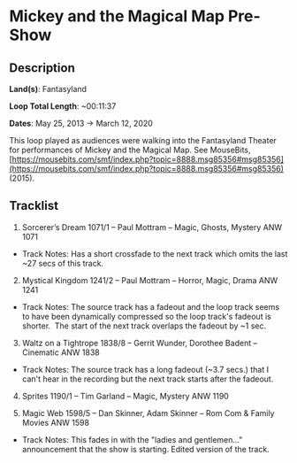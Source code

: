 # Mickey and the Magical Map Pre-Show

## Description

**Land(s)**: Fantasyland

**Loop Total Length**: ~00:11:37

**Dates**: May 25, 2013 → March 12, 2020

This loop played as audiences were walking into the Fantasyland Theater for performances of Mickey and the Magical Map. See MouseBits, [https://mousebits.com/smf/index.php?topic=8888.msg85356#msg85356](https://mousebits.com/smf/index.php?topic=8888.msg85356#msg85356) (2015).

## Tracklist

1. Sorcerer’s Dream 1071/1 – Paul Mottram – Magic, Ghosts, Mystery ANW 1071
- Track Notes: Has a short crossfade to the next track which omits the last ~27 secs of this track.

2. Mystical Kingdom 1241/2 – Paul Mottram – Horror, Magic, Drama ANW 1241
- Track Notes: The source track has a fadeout and the loop track seems to have been dynamically compressed so the loop track's fadeout is shorter.  The start of the next track overlaps the fadeout by ~1 sec.

3. Waltz on a Tightrope 1838/8 – Gerrit Wunder, Dorothee Badent – Cinematic ANW 1838
- Track Notes: The source track has a long fadeout (~3.7 secs.) that I can't hear in the recording but the next track starts after the fadeout.

4. Sprites 1190/1 – Tim Garland – Magic, Mystery ANW 1190


5. Magic Web 1598/5 – Dan Skinner, Adam Skinner – Rom Com & Family Movies ANW 1598
- Track Notes: This fades in with the "ladies and gentlemen..." announcement that the show is starting. Edited version of the track.
